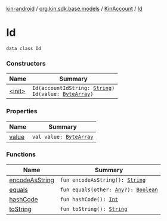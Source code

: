[kin-android](../../../index.md) / [org.kin.sdk.base.models](../../index.md) / [KinAccount](../index.md) / [Id](./index.md)

# Id

`data class Id`

### Constructors

| Name | Summary |
|---|---|
| [&lt;init&gt;](-init-.md) | `Id(accountIdString: `[`String`](https://kotlinlang.org/api/latest/jvm/stdlib/kotlin/-string/index.html)`)`<br>`Id(value: `[`ByteArray`](https://kotlinlang.org/api/latest/jvm/stdlib/kotlin/-byte-array/index.html)`)` |

### Properties

| Name | Summary |
|---|---|
| [value](value.md) | `val value: `[`ByteArray`](https://kotlinlang.org/api/latest/jvm/stdlib/kotlin/-byte-array/index.html) |

### Functions

| Name | Summary |
|---|---|
| [encodeAsString](encode-as-string.md) | `fun encodeAsString(): `[`String`](https://kotlinlang.org/api/latest/jvm/stdlib/kotlin/-string/index.html) |
| [equals](equals.md) | `fun equals(other: `[`Any`](https://kotlinlang.org/api/latest/jvm/stdlib/kotlin/-any/index.html)`?): `[`Boolean`](https://kotlinlang.org/api/latest/jvm/stdlib/kotlin/-boolean/index.html) |
| [hashCode](hash-code.md) | `fun hashCode(): `[`Int`](https://kotlinlang.org/api/latest/jvm/stdlib/kotlin/-int/index.html) |
| [toString](to-string.md) | `fun toString(): `[`String`](https://kotlinlang.org/api/latest/jvm/stdlib/kotlin/-string/index.html) |

